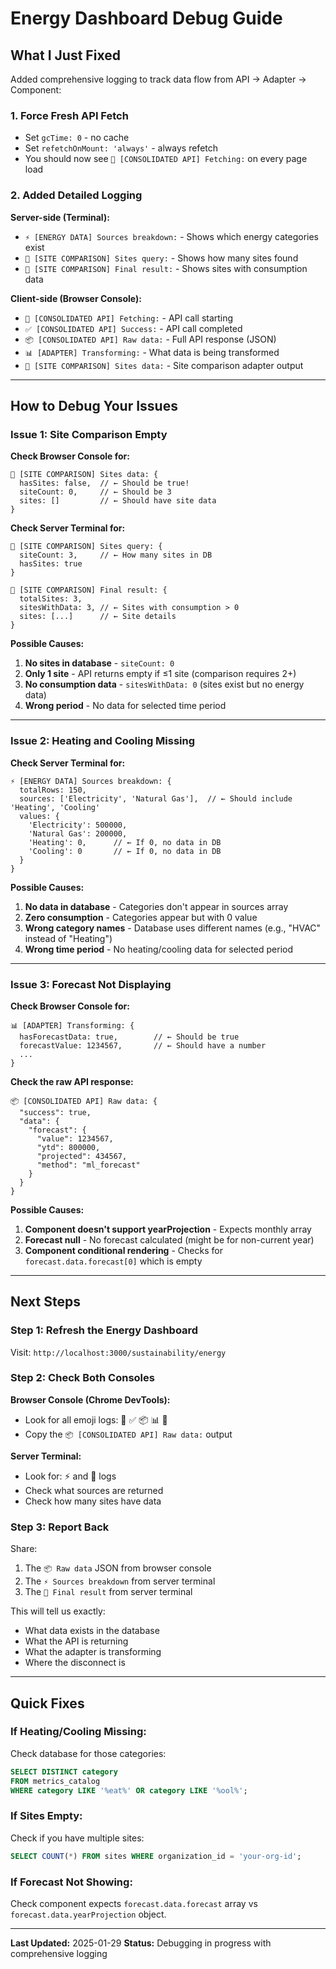 # Energy Dashboard Debug Guide

## What I Just Fixed

Added comprehensive logging to track data flow from API → Adapter → Component:

### 1. Force Fresh API Fetch
- Set `gcTime: 0` - no cache
- Set `refetchOnMount: 'always'` - always refetch
- You should now see `🚀 [CONSOLIDATED API] Fetching:` on every page load

### 2. Added Detailed Logging

**Server-side (Terminal):**
- `⚡ [ENERGY DATA] Sources breakdown:` - Shows which energy categories exist
- `🏢 [SITE COMPARISON] Sites query:` - Shows how many sites found
- `🏢 [SITE COMPARISON] Final result:` - Shows sites with consumption data

**Client-side (Browser Console):**
- `🚀 [CONSOLIDATED API] Fetching:` - API call starting
- `✅ [CONSOLIDATED API] Success:` - API call completed
- `📦 [CONSOLIDATED API] Raw data:` - Full API response (JSON)
- `📊 [ADAPTER] Transforming:` - What data is being transformed
- `🏢 [SITE COMPARISON] Sites data:` - Site comparison adapter output

---

## How to Debug Your Issues

### Issue 1: Site Comparison Empty

**Check Browser Console for:**
```
🏢 [SITE COMPARISON] Sites data: {
  hasSites: false,  // ← Should be true!
  siteCount: 0,     // ← Should be 3
  sites: []         // ← Should have site data
}
```

**Check Server Terminal for:**
```
🏢 [SITE COMPARISON] Sites query: {
  siteCount: 3,     // ← How many sites in DB
  hasSites: true
}

🏢 [SITE COMPARISON] Final result: {
  totalSites: 3,
  sitesWithData: 3, // ← Sites with consumption > 0
  sites: [...]      // ← Site details
}
```

**Possible Causes:**
1. **No sites in database** - `siteCount: 0`
2. **Only 1 site** - API returns empty if ≤1 site (comparison requires 2+)
3. **No consumption data** - `sitesWithData: 0` (sites exist but no energy data)
4. **Wrong period** - No data for selected time period

---

### Issue 2: Heating and Cooling Missing

**Check Server Terminal for:**
```
⚡ [ENERGY DATA] Sources breakdown: {
  totalRows: 150,
  sources: ['Electricity', 'Natural Gas'],  // ← Should include 'Heating', 'Cooling'
  values: {
    'Electricity': 500000,
    'Natural Gas': 200000,
    'Heating': 0,      // ← If 0, no data in DB
    'Cooling': 0       // ← If 0, no data in DB
  }
}
```

**Possible Causes:**
1. **No data in database** - Categories don't appear in sources array
2. **Zero consumption** - Categories appear but with 0 value
3. **Wrong category names** - Database uses different names (e.g., "HVAC" instead of "Heating")
4. **Wrong time period** - No heating/cooling data for selected period

---

### Issue 3: Forecast Not Displaying

**Check Browser Console for:**
```
📊 [ADAPTER] Transforming: {
  hasForecastData: true,        // ← Should be true
  forecastValue: 1234567,       // ← Should have a number
  ...
}
```

**Check the raw API response:**
```
📦 [CONSOLIDATED API] Raw data: {
  "success": true,
  "data": {
    "forecast": {
      "value": 1234567,
      "ytd": 800000,
      "projected": 434567,
      "method": "ml_forecast"
    }
  }
}
```

**Possible Causes:**
1. **Component doesn't support yearProjection** - Expects monthly array
2. **Forecast null** - No forecast calculated (might be for non-current year)
3. **Component conditional rendering** - Checks for `forecast.data.forecast[0]` which is empty

---

## Next Steps

### Step 1: Refresh the Energy Dashboard

Visit: `http://localhost:3000/sustainability/energy`

### Step 2: Check Both Consoles

**Browser Console (Chrome DevTools):**
- Look for all emoji logs: 🚀 ✅ 📦 📊 🏢
- Copy the `📦 [CONSOLIDATED API] Raw data:` output

**Server Terminal:**
- Look for: ⚡ and 🏢 logs
- Check what sources are returned
- Check how many sites have data

### Step 3: Report Back

Share:
1. The `📦 Raw data` JSON from browser console
2. The `⚡ Sources breakdown` from server terminal
3. The `🏢 Final result` from server terminal

This will tell us exactly:
- What data exists in the database
- What the API is returning
- What the adapter is transforming
- Where the disconnect is

---

## Quick Fixes

### If Heating/Cooling Missing:
Check database for those categories:
```sql
SELECT DISTINCT category
FROM metrics_catalog
WHERE category LIKE '%eat%' OR category LIKE '%ool%';
```

### If Sites Empty:
Check if you have multiple sites:
```sql
SELECT COUNT(*) FROM sites WHERE organization_id = 'your-org-id';
```

### If Forecast Not Showing:
Check component expects `forecast.data.forecast` array vs `forecast.data.yearProjection` object.

---

**Last Updated:** 2025-01-29
**Status:** Debugging in progress with comprehensive logging
